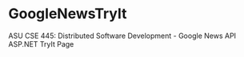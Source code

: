 # GoogleNewsTryIt
ASU CSE 445: Distributed Software Development - Google News API ASP.NET TryIt Page
